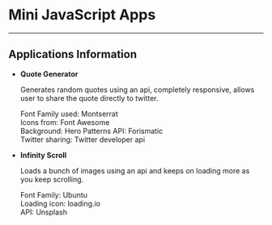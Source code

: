 # Mini JavaScript Apps

---

## Applications Information

- **Quote Generator**

	Generates random quotes using an api, completely responsive, allows user to share the quote directly to twitter.

	Font Family used: Montserrat  
	Icons from: Font Awesome  
	Background: Hero Patterns
	API: Forismatic  
	Twitter sharing: Twitter developer api

- **Infinity Scroll**

	Loads a bunch of images using an api and keeps on loading more as you keep scrolling.

	Font Family: Ubuntu  
	Loading icon: loading.io  
	API: Unsplash
